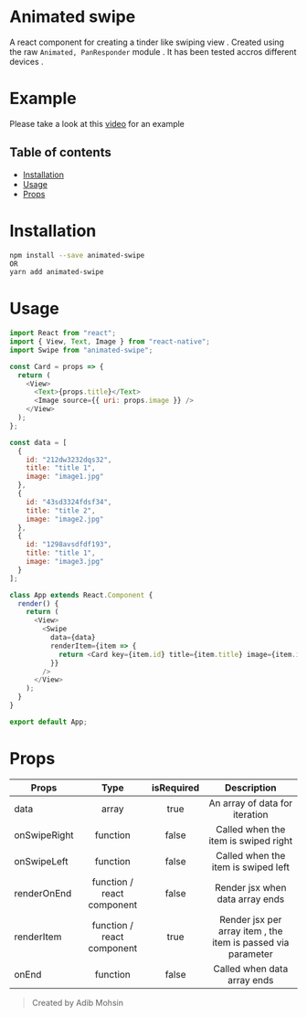 # Animated swipe

A react component for creating a tinder like swiping view . Created using the raw <code>Animated, PanResponder</code> module . It has been tested accros different devices .

# Example

Please take a look at this [video](https://d3a1eqpdtt5fg4.cloudfront.net/items/1Y0q100U133W2q0d2i0A/example.mov) for an example

## Table of contents

- [Installation](#installation)
- [Usage](#usage)
- [Props](#props)

# Installation

```bash
npm install --save animated-swipe
OR
yarn add animated-swipe
```

# Usage

```javascript
import React from "react";
import { View, Text, Image } from "react-native";
import Swipe from "animated-swipe";

const Card = props => {
  return (
    <View>
      <Text>{props.title}</Text>
      <Image source={{ uri: props.image }} />
    </View>
  );
};

const data = [
  {
    id: "212dw3232dqs32",
    title: "title 1",
    image: "image1.jpg"
  },
  {
    id: "43sd3324fdsf34",
    title: "title 2",
    image: "image2.jpg"
  },
  {
    id: "1298avsdfdf193",
    title: "title 1",
    image: "image3.jpg"
  }
];

class App extends React.Component {
  render() {
    return (
      <View>
        <Swipe
          data={data}
          renderItem={item => {
            return <Card key={item.id} title={item.title} image={item.image} />;
          }}
        />
      </View>
    );
  }
}

export default App;
```

# Props

| Props        |            Type            | isRequired |                         Description                          |
| ------------ | :------------------------: | :--------: | :----------------------------------------------------------: |
| data         |           array            |    true    |                An array of data for iteration                |
| onSwipeRight |          function          |   false    |             Called when the item is swiped right             |
| onSwipeLeft  |          function          |   false    |             Called when the item is swiped left              |
| renderOnEnd  | function / react component |   false    |               Render jsx when data array ends                |
| renderItem   | function / react component |    true    | Render jsx per array item , the item is passed via parameter |
| onEnd        |          function          |   false    |                 Called when data array ends                  |

> Created by Adib Mohsin
